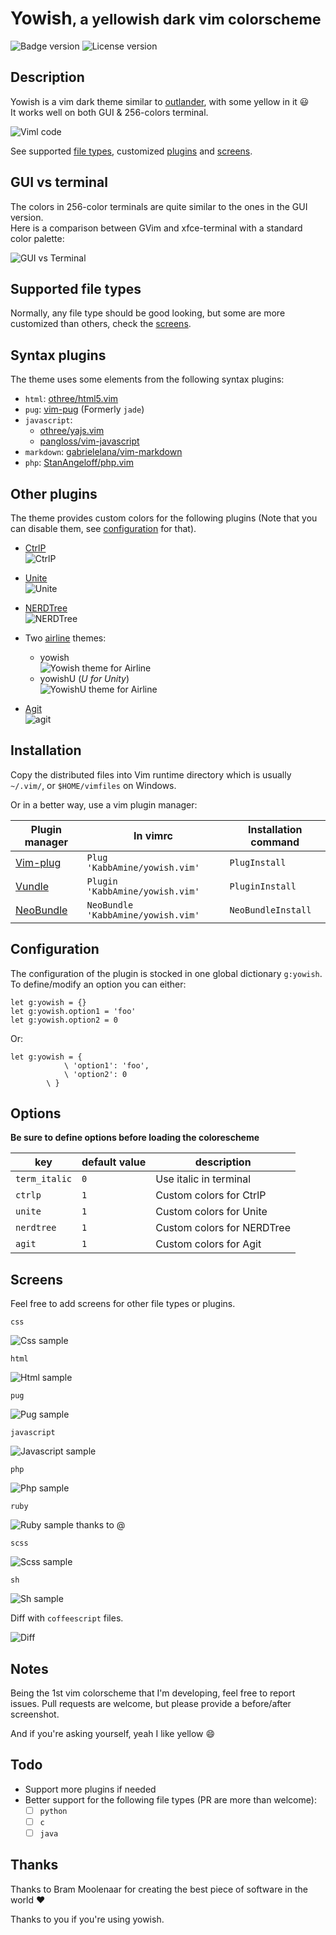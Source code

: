 # Yowish<small>, a yellowish dark vim colorscheme</small>

![Badge version](https://img.shields.io/badge/version-0.7.0-blue.svg?style=flat-square "Badge for version")
![License version](https://img.shields.io/badge/license-public-blue.svg?style=flat-square "Badge for license")

## Description

Yowish is a vim dark theme similar to [outlander](https://atom.io/themes/outlander-syntax), with some yellow in it :smiley:  
It works well on both GUI & 256-colors terminal.

![Viml code](.img/viml.png "A vimscript sample")

See supported [file types](#filetypes), customized [plugins](#plugins) and [screens](#screens).

## GUI vs terminal

The colors in 256-color terminals are quite similar to the ones in the GUI version.  
Here is a comparison between GVim and xfce-terminal with a standard color palette:

![GUI vs Terminal](.img/term-vs-gui.png "GVim vs xfce-terminal screenshots")

## Supported file types <a id="filetypes"></a>

Normally, any file type should be good looking, but some are more customized than others, check the [screens](#screens).

## Syntax plugins

The theme uses some elements from the following syntax plugins:

* `html`: [othree/html5.vim](https://github.com/othree/html5.vim)
* `pug`: [vim-pug](https://github.com/digitaltoad/vim-pug) (Formerly `jade`)
* `javascript`:
  - [othree/yajs.vim](https://github.com/othree/yajs.vim)
  - [pangloss/vim-javascript](https://github.com/pangloss/vim-javascript)
* `markdown`: [gabrielelana/vim-markdown](https://github.com/gabrielelana/vim-markdown)
* `php`: [StanAngeloff/php.vim](https://github.com/StanAngeloff/php.vim)

## Other plugins <a id="plugins"></a>

The theme provides custom colors for the following plugins (Note that you can disable them, see [configuration](#configuration) for that).

* [CtrlP](https://github.com/ctrlpvim/ctrlp.vim)  
![CtrlP](.img/ctrlp.jpg "CtrlP")

* [Unite](https://github.com/Shougo/unite.vim)  
![Unite](.img/unite.jpg "Unite")

* [NERDTree](https://github.com/scrooloose/nerdtree)  
![NERDTree](.img/nerdtree.jpg "NERDTree")

* Two [airline](https://github.com/vim-airline/vim-airline) themes:  
  * yowish  
  ![Yowish theme for Airline](.img/airline.jpg "Different vim modes in airline with yowish")
  * yowishU (*U for Unity*)  
  ![YowishU theme for Airline](.img/airline-yowishU.jpg "Different vim modes in airline with yowishU")

* [Agit](http://github.com/cohama/agit.vim)  
  ![agit](.img/agit.jpg "Agit")

## Installation

Copy the distributed files into Vim runtime directory which is usually `~/.vim/`, or `$HOME/vimfiles` on Windows.

Or in a better way, use a vim plugin manager:

| Plugin manager                                         | In vimrc                         | Installation command |
|--------------------------------------------------------|----------------------------------|----------------------|
| [Vim-plug](https://github.com/junegunn/vim-plug)       | `Plug 'KabbAmine/yowish.vim'`      | `PlugInstall`          |
| [Vundle](https://github.com/gmarik/Vundle.vim)         | `Plugin 'KabbAmine/yowish.vim'`    | `PluginInstall`        |
| [NeoBundle](https://github.com/Shougo/neobundle.vim)   | `NeoBundle 'KabbAmine/yowish.vim'` | `NeoBundleInstall`     |

## Configuration <a id="configuration"></a>

The configuration of the plugin is stocked in one global dictionary `g:yowish`.  
To define/modify an option you can either:

```
let g:yowish = {}
let g:yowish.option1 = 'foo'
let g:yowish.option2 = 0
```

Or:

```vim
let g:yowish = {
			\ 'option1': 'foo',
			\ 'option2': 0
		\ }
```

## Options

**Be sure to define options before loading the colorescheme**

| key                       | default value             | description                      |
| ------------------------- | ------------------------- | -------------------------------- |
| `term_italic`             | `0`                       | Use italic in terminal           |
| `ctrlp`                   | `1`                       | Custom colors for CtrlP          |
| `unite`                   | `1`                       | Custom colors for Unite          |
| `nerdtree`                | `1`                       | Custom colors for NERDTree       |
| `agit`                    | `1`                       | Custom colors for Agit           |

## Screens <a id="screens"></a>

Feel free to add screens for other file types or plugins.

`css`

![Css sample](.img/css.jpg)

`html`

![Html sample](.img/html.jpg)

`pug`

![Pug sample](.img/pug.jpg)

`javascript`

![Javascript sample](https://cloud.githubusercontent.com/assets/5658084/10515974/a5aafeac-735e-11e5-94e2-a7b82c5cbf10.png)

`php`

![Php sample](.img/php.jpg)

`ruby`

![Ruby sample thanks to @](https://cloud.githubusercontent.com/assets/5658084/10513493/a101f53a-7350-11e5-9abb-1e014a8c294f.png)

`scss`

![Scss sample](.img/scss.jpg)

`sh`

![Sh sample](.img/sh.jpg)

Diff with `coffeescript` files.

![Diff](.img/diff.jpg "Vim diff with coffeescript")

## Notes

Being the 1st vim colorscheme that I'm developing, feel free to report issues.
Pull requests are welcome, but please provide a before/after screenshot.

And if you're asking yourself, yeah I like yellow :smile:

## Todo

- Support more plugins if needed
- Better support for the following file types (PR are more than welcome):
  - [ ] `python`
  - [ ] `c`
  - [ ] `java`

## Thanks

Thanks to Bram Moolenaar for creating the best piece of software in the world :heart:

Thanks to you if you're using yowish.
